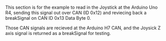 This section is for the example to read in the Joystick at the Arduino Uno R4, sending this signal out over CAN (ID 0x12) and reviecing back a breakSignal on CAN ID 0x13 Data Byte 0.

Those CAN signals are recieved at the Arduino H7 CAN, and the Joysick Z axis signal is returned as a breakSignal for testing.
